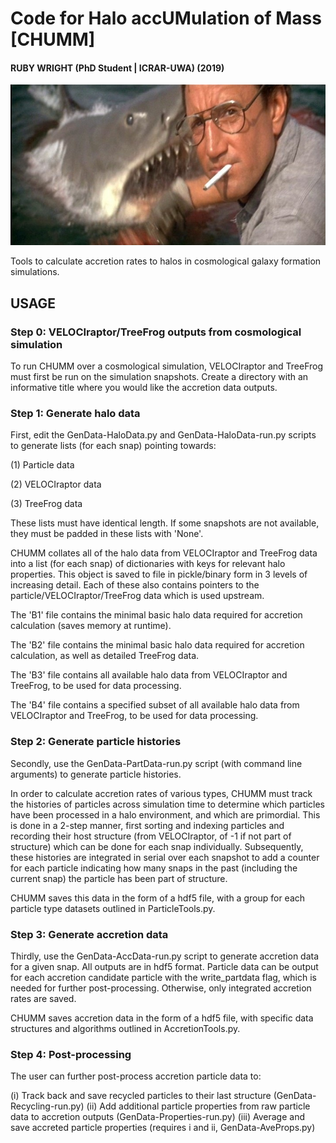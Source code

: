 # Code for Halo accUMulation of Mass [CHUMM]
#### RUBY WRIGHT (PhD Student | ICRAR-UWA) (2019)

![](Logos/chumm_jaws.jpeg)

Tools to calculate accretion rates to halos in cosmological galaxy formation simulations.

## USAGE

### Step 0: VELOCIraptor/TreeFrog outputs from cosmological simulation

To run CHUMM over a cosmological simulation, VELOCIraptor and TreeFrog must first be run on the simulation snapshots. 
Create a directory with an informative title where you would like the accretion data outputs.

### Step 1: Generate halo data

First, edit the GenData-HaloData.py and GenData-HaloData-run.py scripts to generate lists (for each snap) pointing towards:

(1) Particle data

(2) VELOCIraptor data

(3) TreeFrog data

These lists must have identical length. If some snapshots are not available, they must be padded in these lists with 'None'.

CHUMM collates all of the halo data from VELOCIraptor and TreeFrog data into a list (for each snap) of dictionaries with 
keys for relevant halo properties. This object is saved to file in pickle/binary form in 3 levels of increasing detail. Each
of these also contains pointers to the particle/VELOCIraptor/TreeFrog data which is used upstream.

The 'B1' file contains the minimal basic halo data required for accretion calculation (saves memory at runtime).

The 'B2' file contains the minimal basic halo data required for accretion calculation, as well as detailed TreeFrog data.

The 'B3' file contains all available halo data from VELOCIraptor and TreeFrog, to be used for data processing. 

The 'B4' file contains a specified subset of all available halo data from VELOCIraptor and TreeFrog, to be used for data processing. 

### Step 2: Generate particle histories

Secondly, use the GenData-PartData-run.py script (with command line arguments) to generate particle histories.

In order to calculate accretion rates of various types, CHUMM must track the histories of particles across simulation time
to determine which particles have been processed in a halo environment, and which are primordial. This is done in a 2-step manner,
first sorting and indexing particles and recording their host structure (from VELOCIraptor, of -1 if not part of structure) which 
can be done for each snap individually. Subsequently, these histories are integrated in serial over each snapshot to add a counter 
for each particle indicating how many snaps in the past (including the current snap) the particle has been part of structure. 

CHUMM saves this data in the form of a hdf5 file, with a group for each particle type datasets outlined in ParticleTools.py.

### Step 3: Generate accretion data

Thirdly, use the GenData-AccData-run.py script to generate accretion data for a given snap. All outputs are in hdf5 format. 
Particle data can be output for each accretion candidate particle with the write_partdata flag, which is needed for further post-processing.
Otherwise, only integrated accretion rates are saved. 

CHUMM saves accretion data in the form of a hdf5 file, with specific data structures and algorithms outlined in AccretionTools.py.

### Step 4: Post-processing 

The user can further post-process accretion particle data to:

(i) Track back and save recycled particles to their last structure (GenData-Recycling-run.py)
(ii) Add additional particle properties from raw particle data to accretion outputs (GenData-Properties-run.py)
(iii) Average and save accreted particle properties (requires i and ii, GenData-AveProps.py)
